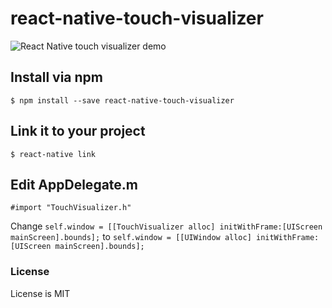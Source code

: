 # react-native-touch-visualizer
![React Native touch visualizer demo](https://s3-us-west-2.amazonaws.com/zach-random-stuff/yas.gif)
## Install via npm
`$ npm install --save react-native-touch-visualizer`
## Link it to your project
`$ react-native link`
## Edit AppDelegate.m
`#import "TouchVisualizer.h"`

Change `self.window = [[TouchVisualizer alloc] initWithFrame:[UIScreen mainScreen].bounds];` to `self.window = [[UIWindow alloc] initWithFrame:[UIScreen mainScreen].bounds];`
### License
License is MIT
